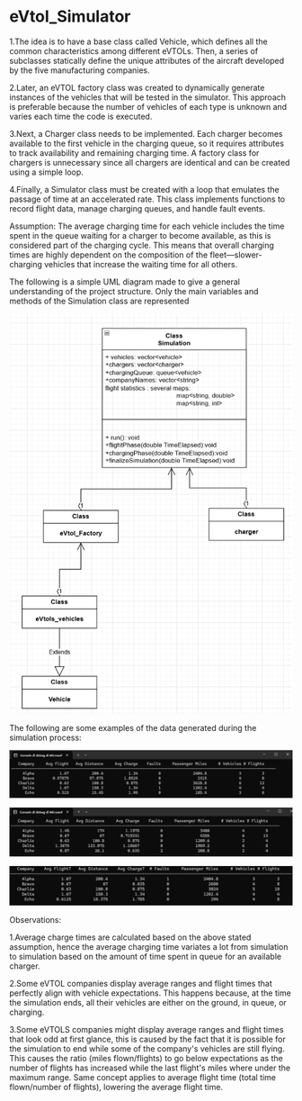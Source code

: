 # eVtol_Simulator

1.The idea is to have a base class called Vehicle, which defines all the common characteristics among different eVTOLs. 
Then, a series of subclasses statically define the unique attributes of the aircraft developed by the five manufacturing companies.

2.Later, an eVTOL factory class was created to dynamically generate instances of the vehicles that will be tested in the simulator. 
This approach is preferable because the number of vehicles of each type is unknown and varies each time the code is executed.

3.Next, a Charger class needs to be implemented. Each charger becomes available to the first vehicle in the charging queue, so it requires attributes to track availability and remaining charging time.
A factory class for chargers is unnecessary since all chargers are identical and can be created using a simple loop.

4.Finally, a Simulator class must be created with a loop that emulates the passage of time at an accelerated rate. 
This class implements functions to record flight data, manage charging queues, and handle fault events.

Assumption: The average charging time for each vehicle includes the time spent in the queue waiting for a charger to become available, as this is considered part of the charging cycle. 
This means that overall charging times are highly dependent on the composition of the fleet—slower-charging vehicles that increase the waiting time for all others.

The following is a simple UML diagram made to give a general understanding of the project structure.
Only the main variables and methods of the Simulation class are represented

![Alt text](images/Simulator_UML.png)


The following are some examples of the data generated during the simulation process:

![Alt text](images/recorded_simulator_data_1.png)

![Alt text](images/recorded_simulator_data_2.png)

![Alt text](images/recorded_simulator_data_3.png)

Observations:

  1.Average charge times are calculated based on the above stated assumption, hence the average charging time variates a lot from simulation to simulation based on the amount of time spent in queue for an available charger.
  
  2.Some eVTOL companies display average ranges and flight times that perfectly align with vehicle expectations. This happens because, at the time the simulation ends, all their vehicles are either on the ground, in queue, or charging.
  
  3.Some eVTOLS companies might display average ranges and flight times that look odd at first glance, this is caused by the fact that it is possible for the simulation to end while some of the company's vehicles are still flying.
    This causes the ratio (miles flown/flights) to go below expectations as the number of flights has increased while the last flight's miles where under the maximum range.
    Same concept applies to average flight time (total time flown/number of flights), lowering the average flight time.
